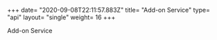 +++
date= "2020-09-08T22:11:57.883Z"
title= "Add-on Service"
type= "api"
layout= "single"
weight= 16
+++

Add-on Service